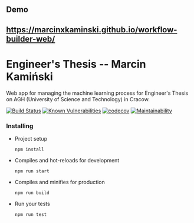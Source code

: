 ## Demo
https://marcinxkaminski.github.io/workflow-builder-web/
-----------------------------------------------

# Engineer's Thesis -- Marcin Kamiński
Web app for managing the machine learning process for Engineer's Thesis on AGH (University of Science and Technology) in Cracow.

[![Build Status](https://travis-ci.com/marcinxkaminski/workflow-builder-web.svg?branch=master)](https://travis-ci.com/marcinxkaminski/workflow-builder-web)
 [![Known Vulnerabilities](https://snyk.io/package/npm/snyk/badge.svg)](https://snyk.io/package/npm/snyk)
 [![codecov](https://codecov.io/gh/marcinxkaminski/workflow-builder-web/branch/master/graph/badge.svg)](https://codecov.io/gh/marcinxkaminski/workflow-builder-web)
 [![Maintainability](https://api.codeclimate.com/v1/badges/26033eb268ac5dffe296/maintainability)](https://codeclimate.com/github/marcinxkaminski/workflow-builder-web/maintainability)


### Installing

* Project setup
    ```
    npm install
    ```

* Compiles and hot-reloads for development
    ```
    npm run start
    ```

* Compiles and minifies for production
    ```
    npm run build
    ```

* Run your tests
    ```
    npm run test
    ```
